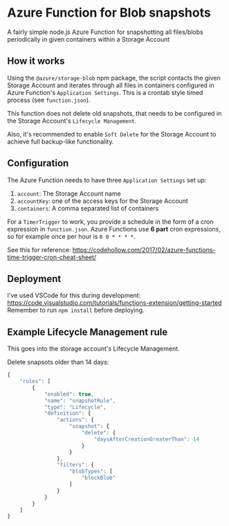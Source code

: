# Azure Function for Blob snapshots

A fairly simple node.js Azure Function for snapshotting all files/blobs periodically in given containers within a Storage Account

## How it works

Using the `@azure/storage-blob` npm package, the script contacts the given Storage Account and iterates through all files in containers configured in Azure Function's `Application Settings`. This is a crontab style timed process (see `function.json`).

This function does not delete old snapshots, that needs to be configured in the Storage Account's `Lifecycle Management`.

Also, it's recommended to enable `Soft Delete` for the Storage Account to achieve full backup-like functionality.

## Configuration

The Azure Function needs to have three `Application Settings` set up:

1. `account`: The Storage Account name
2. `accountKey`: one of the access keys for the Storage Account
3. `containers`: A comma separated list of containers

For a `TimerTrigger` to work, you provide a schedule in the form of a cron expression in `function.json`. Azure Functions use **6 part** cron expressions, so for example once per hour is `0 0 * * * *`.

See this for reference: https://codehollow.com/2017/02/azure-functions-time-trigger-cron-cheat-sheet/

## Deployment

I've used VSCode for this during development: https://code.visualstudio.com/tutorials/functions-extension/getting-started
Remember to run `npm install` before deploying.

## Example Lifecycle Management rule

This goes into the storage account's Lifecycle Management.

Delete snapsots older than 14 days:
```javascript
{
    "rules": [
        {
            "enabled": true,
            "name": "snapshotRule",
            "type": "Lifecycle",
            "definition": {
                "actions": {
                    "snapshot": {
                        "delete": {
                            "daysAfterCreationGreaterThan": 14
                        }
                    }
                },
                "filters": {
                    "blobTypes": [
                        "blockBlob"
                    ]
                }
            }
        }
    ]
}
```
